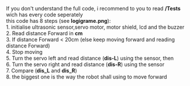 If you don't understand the full code, i recommend to you to read __/Tests__ wich has every code seperately <br />
this code has 8 steps (see **logigrame.png**):<br />
    1. initialise ultrasonic sensor,servo motor, motor shield, lcd and the buzzer<br />
    2. Read distance Forward in **cm**<br />
    3. If distance Forward < 20cm (else keep moving forward and reading distance Forward)<br />
    4. Stop moving <br />
    5. Turn the servo left and read distance (**dis-L**) using the sensor, then <br />
    6. Turn the servo right and read distance (**dis-R**) using the sensor<br />
    7. Compare (**dis_L** and **dis_R**)<br />
    8. the biggest one is the way the robot shall using to move forward<br />
